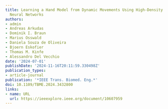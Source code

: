 ```yaml
---
title: Learning a Hand Model from Dynamic Movements Using High-Density EMG and Convolutional
  Neural Networks
authors:
- admin
- Andreas Arkudas
- Dominik I. Braun
- Marius Osswald
- Daniela Souza de Oliveira
- Bjoern Eskofier
- Thomas M. Kinfe
- Alessandro Del Vecchio
date: '2024-07-01'
publishDate: '2024-11-16T20:11:59.330498Z'
publication_types:
- article-journal
publication: '*IEEE Trans. Biomed. Eng.*'
doi: 10.1109/TBME.2024.3432800
links:
- name: URL
  url: https://ieeexplore.ieee.org/document/10607959
---
```

